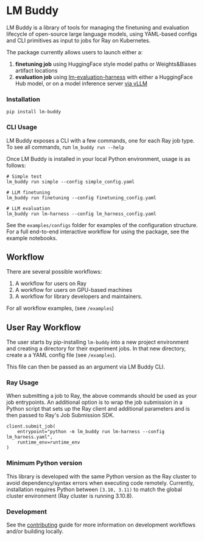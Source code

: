 # LM Buddy

LM Buddy is a library of tools for managing the finetuning and evaluation lifecycle
of open-source large language models, 
using YAML-based configs and CLI primitives as input to jobs for Ray on Kubernetes.

The package currently allows users to launch either a:
1. **finetuning job** using HuggingFace style model paths or Weights&Biases artifact locations
2. **evaluation job** using [lm-evaluation-harness](https://github.com/EleutherAI/lm-evaluation-harness) with either a HuggingFace Hub model, or on a model inference server [via vLLM](https://github.com/vllm-project/vllm)


### Installation

```
pip install lm-buddy
```

### CLI Usage

LM Buddy exposes a CLI with a few commands, one for each Ray job type.
To see all commands, run `lm_buddy run --help`

Once LM Buddy is installed in your local Python environment, usage is as follows:
```
# Simple test
lm_buddy run simple --config simple_config.yaml

# LLM finetuning
lm_buddy run finetuning --config finetuning_config.yaml

# LLM evaluation
lm_buddy run lm-harness --config lm_harness_config.yaml
```

See the `examples/configs` folder for examples of the configuration structure. 
For a full end-to-end interactive workflow for using the package, see the example notebooks.

## Workflow

There are several possible workflows:

1) A workflow for users on Ray
2) A workflow for users on GPU-based machines
3) A workflow for library developers and maintainers.

For all workflow examples, (see `/examples`)

## User Ray Workflow

The user starts by pip-installing `lm-buddy` into a new project environment and creating a directory for their experiment jobs. In that new directory, create a a YAML config file
(see `/examples`).

This file can then be passed as an argument via LM Buddy CLI.

### Ray Usage
When submitting a job to Ray, the above commands should be used as your job entrypoints. 
An additional option is to wrap the job submission in a Python script 
that sets up the Ray client and additional parameters and is then passed to Ray's Job Submission SDK.

```
client.submit_job(
    entrypoint="python -m lm_buddy run lm-harness --config lm_harness.yaml", 
    runtime_env=runtime_env
)
```

### Minimum Python version

This library is developed with the same Python version as the Ray cluster
to avoid dependency/syntax errors when executing code remotely.
Currently, installation requires Python between `[3.10, 3.11)` to match the global
cluster environment (Ray cluster is running 3.10.8).


### Development

See the [contributing](CONTRIBUTING.md) guide for more information on development workflows and/or building locally.
